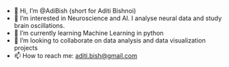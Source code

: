 - 👋 Hi, I’m @AdiBish (short for Aditi Bishnoi)
- 👀 I’m interested in Neuroscience and AI. I analyse neural data and study brain oscillations.
- 🌱 I’m currently learning Machine Learning in python
- 💞️ I’m looking to collaborate on data analysis and data visualization projects
- 📫 How to reach me: aditi.bish@gmail.com

<!---
AdiBish/AdiBish is a ✨ special ✨ repository because its `README.md` (this file) appears on your GitHub profile.
You can click the Preview link to take a look at your changes.
--->
